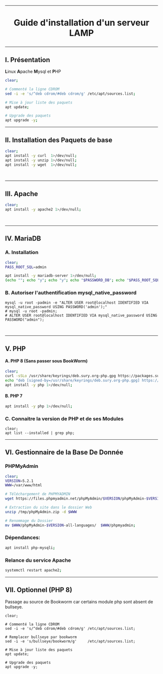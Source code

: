 --------------------------------------------------------------------------------------------------------------------------------
# <p align='center'> Guide d'installation d'un serveur LAMP </p>

--------------------------------------------------------------------------------------------------------------------------------
## I. Présentation
**L**inux **A**pache **M**ysql et **P**HP
<br />
```bash
clear;

# Commenté la ligne CDROM
sed -i -e 's/^deb cdrom/#deb cdrom/g' /etc/apt/sources.list;

# Mise à jour liste des paquets
apt update;

# Upgrade des paquets
apt upgrade -y;
```

--------------------------------------------------------------------------------------------------------------------------------
## II. Installation des Paquets de base
```bash
clear;
apt install -y curl  1>/dev/null;
apt install -y unzip 1>/dev/null;
apt install -y wget  1>/dev/null;
```
<br />

--------------------------------------------------------------------------------------------------------------------------------
## III. Apache
```bash
clear;
apt install -y apache2 1>/dev/null;
```
<br />

--------------------------------------------------------------------------------------------------------------------------------
## IV. MariaDB
### A. Installation
```bash
clear;
PASS_ROOT_SQL=admin

apt install -y mariadb-server 1>/dev/null;
(echo ""; echo "y"; echo "y"; echo "$PASSWORD_DB"; echo "$PASS_ROOT_SQL"; echo "y"; echo "y"; echo "y"; echo "y") | mysql_secure_installation;
```

### B. Autoriser l'authentification mysql_native_password
```
mysql -u root -padmin -e "ALTER USER root@localhost IDENTIFIED VIA mysql_native_password USING PASSWORD('admin');"
# mysql -u root -padmin;
# ALTER USER root@localhost IDENTIFIED VIA mysql_native_password USING PASSWORD("admin");
```


<br />



--------------------------------------------------------------------------------------------------------------------------------
## V. PHP
#### A. PHP 8 (Sans passer sous BookWorm)
```bash
clear;
curl -sSLo /usr/share/keyrings/deb.sury.org-php.gpg https://packages.sury.org/php/apt.gpg;
echo "deb [signed-by=/usr/share/keyrings/deb.sury.org-php.gpg] https://packages.sury.org/php/ $(lsb_release -sc) main" > /etc/apt/sources.list.d/php.list; apt update 1>/dev/null;
apt install -y php 1>/dev/null;
```

#### B. PHP 7
```bash
apt install -y php 1>/dev/null;
```



### C. Connaitre la version de PHP et de ses Modules
```
clear;
apt list --installed | grep php;
```


---------------------------------------------------------------------------------------------------------------------------------------
## VI. Gestionnaire de la Base De Donnée

### PHPMyAdmin
```bash
clear;
VERSION=5.2.1
WWW=/var/www/html

# Téléchargement de PHPMYADMIN
wget https://files.phpmyadmin.net/phpMyAdmin/$VERSION/phpMyAdmin-$VERSION-all-languages.zip -O /tmp/phpMyAdmin.zip;

# Extraction du site dans le dossier Web
unzip /tmp/phpMyAdmin.zip -d $WWW

# Renommage du Dossier
mv $WWW/phpMyAdmin-$VERSION-all-languages/  $WWW/phpmyadmin;
```

### Dépendances:
```bash
apt install php-mysqli;
```

### Relance du service Apache
```bash
systemctl restart apache2;
```



---------------------------------------------------------------------------------------------------------------------------------------
## VII. Optionnel (PHP 8)
Passage au source de Bookworm car certains module php sont absent de bullseye.
```
clear;

# Commenté la ligne CDROM
sed -i -e 's/^deb cdrom/#deb cdrom/g' /etc/apt/sources.list;

# Remplacer bullseye par bookworm
sed -i -e 's/bullseye/bookworm/g'     /etc/apt/sources.list;

# Mise à jour liste des paquets
apt update;

# Upgrade des paquets
apt upgrade -y;
```



